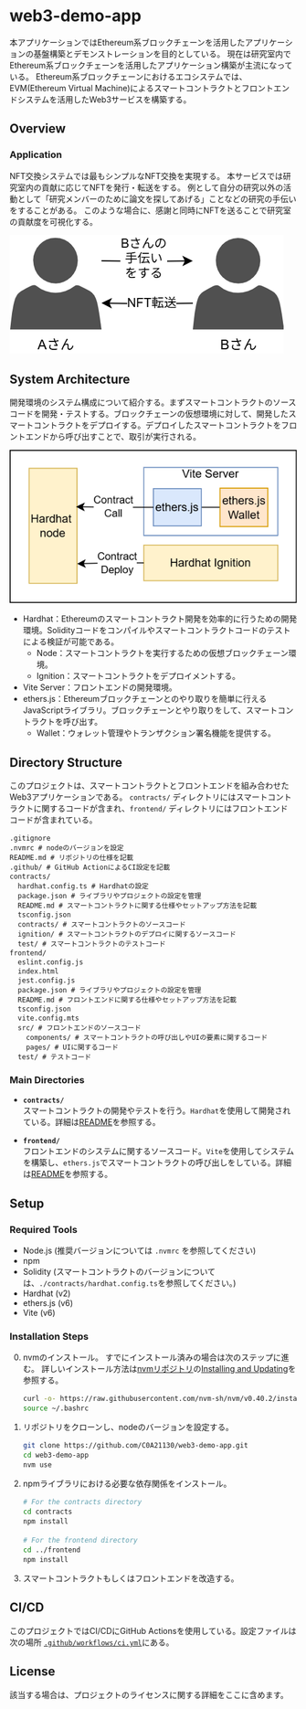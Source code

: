 # web3-demo-app

本アプリケーションではEthereum系ブロックチェーンを活用したアプリケーションの基盤構築とデモンストレーションを目的としている。
現在は研究室内でEthereum系ブロックチェーンを活用したアプリケーション構築が主流になっている。
Ethereum系ブロックチェーンにおけるエコシステムでは、EVM(Ethereum Virtual Machine)によるスマートコントラクトとフロントエンドシステムを活用したWeb3サービスを構築する。

## Overview

### Application

NFT交換システムでは最もシンプルなNFT交換を実現する。
本サービスでは研究室内の貢献に応じてNFTを発行・転送をする。
例として自分の研究以外の活動として「研究メンバーのために論文を探してあげる」ことなどの研究の手伝いをすることがある。
このような場合に、感謝と同時にNFTを送ることで研究室の貢献度を可視化する。

![Application](images/app.png)

## System Architecture

開発環境のシステム構成について紹介する。まずスマートコントラクトのソースコードを開発・テストする。ブロックチェーンの仮想環境に対して、開発したスマートコントラクトをデプロイする。デプロイしたスマートコントラクトをフロントエンドから呼び出すことで、取引が実行される。

![develop environment](images/development.png)

- Hardhat：Ethereumのスマートコントラクト開発を効率的に行うための開発環境。Solidityコードをコンパイルやスマートコントラクトコードのテストによる検証が可能である。
  - Node：スマートコントラクトを実行するための仮想ブロックチェーン環境。
  - Ignition：スマートコントラクトをデプロイメントする。
- Vite Server：フロントエンドの開発環境。
- ethers.js：Ethereumブロックチェーンとのやり取りを簡単に行えるJavaScriptライブラリ。ブロックチェーンとやり取りをして、スマートコントラクトを呼び出す。
  - Wallet：ウォレット管理やトランザクション署名機能を提供する。

## Directory Structure

このプロジェクトは、スマートコントラクトとフロントエンドを組み合わせた Web3アプリケーションである。
`contracts/` ディレクトリにはスマートコントラクトに関するコードが含まれ、`frontend/` ディレクトリにはフロントエンド コードが含まれている。

```
.gitignore
.nvmrc # nodeのバージョンを設定
README.md # リポジトリの仕様を記載
.github/ # GitHub ActionによるCI設定を記載
contracts/
  hardhat.config.ts # Hardhatの設定
  package.json # ライブラリやプロジェクトの設定を管理
  README.md # スマートコントラクトに関する仕様やセットアップ方法を記載
  tsconfig.json
  contracts/ # スマートコントラクトのソースコード
  ignition/ # スマートコントラクトのデプロイに関するソースコード
  test/ # スマートコントラクトのテストコード
frontend/
  eslint.config.js
  index.html
  jest.config.js
  package.json # ライブラリやプロジェクトの設定を管理
  README.md # フロントエンドに関する仕様やセットアップ方法を記載
  tsconfig.json 
  vite.config.mts
  src/ # フロントエンドのソースコード
    components/ # スマートコントラクトの呼び出しやUIの要素に関するコード
    pages/ # UIに関するコード
  test/ # テストコード
```

### Main Directories

- **`contracts/`**  
  スマートコントラクトの開発やテストを行う。`Hardhat`を使用して開発されている。詳細は[README](https://github.com/C0A21130/web3-demo-app/blob/main/contracts/README.md)を参照する。
  
- **`frontend/`**  
  フロントエンドのシステムに関するソースコード。`Vite`を使用してシステムを構築し、`ethers.js`でスマートコントラクトの呼び出しをしている。詳細は[README](https://github.com/C0A21130/web3-demo-app/blob/main/frontend/README.md)を参照する。

## Setup

### Required Tools

- Node.js (推奨バージョンについては `.nvmrc` を参照してください)
- npm
- Solidity (スマートコントラクトのバージョンについては、`./contracts/hardhat.config.ts`を参照してください。)
- Hardhat (v2)
- ethers.js (v6)
- Vite (v6)

### Installation Steps

0. nvmのインストール。
   すでにインストール済みの場合は次のステップに進む。
   詳しいインストール方法は[nvmリポジトリ](https://github.com/nvm-sh/nvm)の[Installing and Updating](https://github.com/nvm-sh/nvm?tab=readme-ov-file#installing-and-updating)を参照する。

   ```bash
   curl -o- https://raw.githubusercontent.com/nvm-sh/nvm/v0.40.2/install.sh | bash
   source ~/.bashrc
   ```

1. リポジトリをクローンし、nodeのバージョンを設定する。

   ```bash
   git clone https://github.com/C0A21130/web3-demo-app.git
   cd web3-demo-app
   nvm use
   ```

2. npmライブラリにおける必要な依存関係をインストール。

   ```bash
   # For the contracts directory
   cd contracts
   npm install

   # For the frontend directory
   cd ../frontend
   npm install
   ```

3. スマートコントラクトもしくはフロントエンドを改造する。

## CI/CD

このプロジェクトではCI/CDにGitHub Actionsを使用している。設定ファイルは次の場所 [`.github/workflows/ci.yml`](.github/workflows/ci.yml)にある。

## License

該当する場合は、プロジェクトのライセンスに関する詳細をここに含めます。
